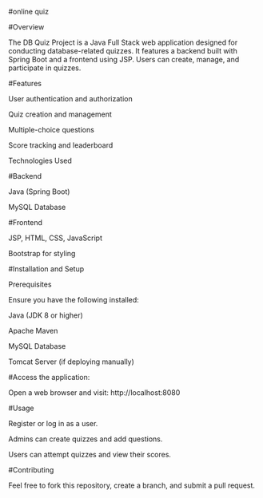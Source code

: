 #online quiz

#Overview

The DB Quiz Project is a Java Full Stack web application designed for conducting database-related quizzes. It features a backend built with Spring Boot and a frontend using JSP. Users can create, manage, and participate in quizzes.

#Features

User authentication and authorization

Quiz creation and management

Multiple-choice questions

Score tracking and leaderboard

Technologies Used

#Backend

Java (Spring Boot)

MySQL Database

#Frontend

JSP, HTML, CSS, JavaScript

Bootstrap for styling

#Installation and Setup

Prerequisites

Ensure you have the following installed:

Java (JDK 8 or higher)

Apache Maven

MySQL Database

Tomcat Server (if deploying manually)

#Access the application:

Open a web browser and visit: http://localhost:8080

#Usage

Register or log in as a user.

Admins can create quizzes and add questions.

Users can attempt quizzes and view their scores.

#Contributing

Feel free to fork this repository, create a branch, and submit a pull request.
